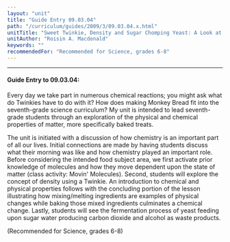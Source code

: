 ```yaml
---
layout: "unit"
title: "Guide Entry 09.03.04"
path: "/curriculum/guides/2009/3/09.03.04.x.html"
unitTitle: "Sweet Twinkie, Density and Sugar Chomping Yeast: A Look at Physical and Chemical Reactions in the Kitchen"
unitAuthor: "Roisin A. Macdonald"
keywords: ""
recommendedFor: "Recommended for Science, grades 6-8"
---
```

<body>
<hr/>
 <h4>
  Guide Entry to 09.03.04:
 </h4>
 Every day we take part in numerous chemical reactions; you might ask what do Twinkies have to do with it? How does making Monkey Bread fit into the seventh-grade science curriculum? My unit is intended to lead seventh-grade students through an exploration of the physical and chemical properties of matter, more specifically baked treats.
<p>
  The unit is initiated with a discussion of how chemistry is an important part of all our lives. Initial connections are made by having students discuss what their morning was like and how chemistry played an important role.  Before considering the intended food subject area, we first activate prior knowledge of molecules and how they move dependent upon the state of matter (class activity: Movin' Molecules). Second, students will explore the concept of density using a Twinkie. An introduction to chemical and physical properties follows with the concluding portion of the lesson illustrating how mixing/melting ingredients are examples of physical changes while baking those mixed ingredients culminates a chemical change. Lastly, students will see the fermentation process of yeast feeding upon sugar water producing carbon dioxide and alcohol as waste products.
 </p>
<p>
  (Recommended for Science, grades 6-8)
 </p>









</body>